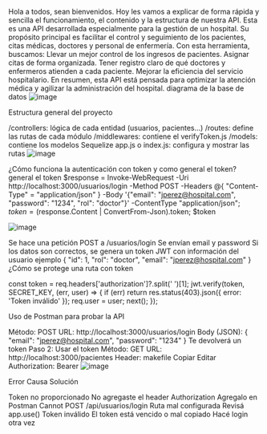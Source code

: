 Hola a todos, sean bienvenidos.
Hoy les vamos a explicar de forma rápida y sencilla el funcionamiento, el contenido y la estructura de nuestra API.
Esta es una API desarrollada especialmente para la gestión de un hospital. Su propósito principal es facilitar el control y seguimiento de los pacientes, citas médicas, doctores y personal de enfermería.
Con esta herramienta, buscamos:
Llevar un mejor control de los ingresos de pacientes.
Asignar citas de forma organizada.
Tener registro claro de qué doctores y enfermeros atienden a cada paciente.
Mejorar la eficiencia del servicio hospitalario.
En resumen, esta API está pensada para optimizar la atención médica y agilizar la administración del hospital.
diagrama de la base de datos
![image](https://github.com/user-attachments/assets/c5428bc9-153a-4d9b-ab91-ae655555a969)

Estructura general del proyecto

/controllers: lógica de cada entidad (usuarios, pacientes…)
/routes: define las rutas de cada módulo
/middlewares: contiene el verifyToken.js
/models: contiene los modelos Sequelize
app.js o index.js: configura y mostrar las rutas
![image](https://github.com/user-attachments/assets/9ce3cdd9-ab2f-4330-b1c7-43cf26854037)

¿Cómo funciona la autenticación con token y como general el token?
 general el token
$response = Invoke-WebRequest -Uri http://localhost:3000/usuarios/login -Method POST -Headers @{ "Content-Type" = "application/json" } -Body '{"email": "jperez@hospital.com", "password": "1234", "rol": "doctor"}' -ContentType "application/json"; $token = ($response.Content | ConvertFrom-Json).token; $token

![image](https://github.com/user-attachments/assets/c2303937-a21f-40ba-8faa-f0562663f0a4)

Se hace una petición POST a /usuarios/login
Se envían email y password
Si los datos son correctos, se genera un token JWT con información del usuario
ejemplo {
  "id": 1,
  "rol": "doctor",
  "email": "jperez@hospital.com"
}
 ¿Cómo se protege una ruta con token
 
 const token = req.headers['authorization']?.split(' ')[1];
jwt.verify(token, SECRET_KEY, (err, user) => {
  if (err) return res.status(403).json({ error: 'Token inválido' });
  req.user = user;
  next();
});

Uso de Postman para probar la API

Método: POST
URL: http://localhost:3000/usuarios/login
Body (JSON):
{
  "email": "jperez@hospital.com",
  "password": "1234"
}
Te devolverá un token
Paso 2: Usar el token
Método: GET
URL: http://localhost:3000/pacientes
Header:
makefile
Copiar
Editar
Authorization: Bearer <token>
![image](https://github.com/user-attachments/assets/cf7a9434-ebe6-42b4-883a-cbbcad8df822)

Error	Causa	Solución

Token no proporcionado	No agregaste el header Authorization	Agregalo en Postman
Cannot POST /api/usuarios/login	Ruta mal configurada	Revisá app.use()
Token inválido	El token está vencido o mal copiado	Hacé login otra vez


